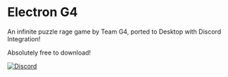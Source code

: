 # Electron G4
An infinite puzzle rage game by Team G4, ported to Desktop with Discord Integration!

Absolutely free to download!

[![Discord][1]][2]

[1]:  https://discordapp.com/api/guilds/632990721552678923/widget.png?style=banner2
[2]:  http://discord.gg/BKB4ft2

